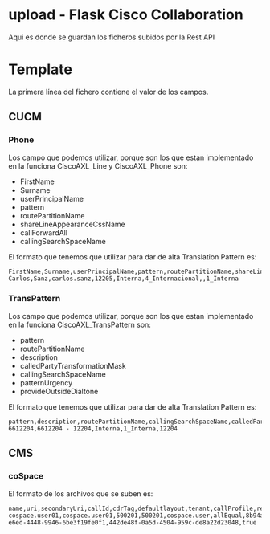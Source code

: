 # upload - Flask Cisco Collaboration
Aqui es donde se guardan los ficheros subidos por la Rest API

# Template
La primera línea del fichero contiene el valor de los campos.
## CUCM
### Phone
Los campo que podemos utilizar, porque son los que estan implementado en la funciona CiscoAXL_Line y CiscoAXL_Phone son:

 * FirstName
 * Surname
 * userPrincipalName
 * pattern
 * routePartitionName
 * shareLineAppearanceCssName
 * callForwardAll
 * callingSearchSpaceName

El formato que tenemos que utilizar para dar de alta Translation Pattern es:

```
FirstName,Surname,userPrincipalName,pattern,routePartitionName,shareLineAppearanceCssName,callForwardAll,callingSearchSpaceName
Carlos,Sanz,carlos.sanz,12205,Interna,4_Internacional,,1_Interna
```
### TransPattern
Los campo que podemos utilizar, porque son los que estan implementado en la funciona CiscoAXL_TransPattern son:

 * pattern
 * routePartitionName
 * description
 * calledPartyTransformationMask
 * callingSearchSpaceName
 * patternUrgency
 * provideOutsideDialtone

El formato que tenemos que utilizar para dar de alta Translation Pattern es:

```
pattern,description,routePartitionName,callingSearchSpaceName,calledPartyTransformationMask
6612204,6612204 - 12204,Interna,1_Interna,12204
```
## CMS
### coSpace
El formato de los archivos que se suben es:

```
name,uri,secondaryUri,callId,cdrTag,defaultlayout,tenant,callProfile,requireCallId
cospace.user01,cospace.user01,500201,500201,cospace.user,allEqual,8b94a144-e6ed-4448-9946-6be3f19fe0f1,442de48f-0a5d-4504-959c-de8a22d23048,true
```